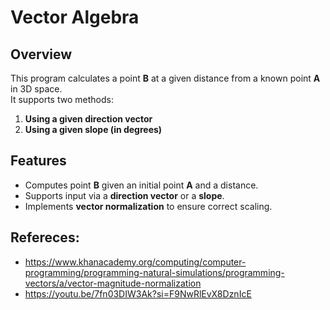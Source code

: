 # Vector Algebra

## Overview
This program calculates a point **B** at a given distance from a known point **A** in 3D space.  
It supports two methods:
1. **Using a given direction vector**  
2. **Using a given slope (in degrees)**  

## Features
- Computes point **B** given an initial point **A** and a distance.
- Supports input via a **direction vector** or a **slope**.
- Implements **vector normalization** to ensure correct scaling.

## Refereces:
 - https://www.khanacademy.org/computing/computer-programming/programming-natural-simulations/programming-vectors/a/vector-magnitude-normalization
 - https://youtu.be/7fn03DIW3Ak?si=F9NwRlEvX8DznIcE
